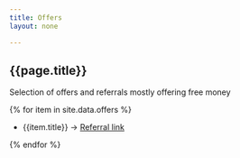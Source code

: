 ```yaml
---
title: Offers
layout: none

---
```


## {{page.title}}

Selection of offers and referrals mostly offering free money
      
{% for item in site.data.offers %}

- {{item.title}}  &rarr; [Referral link]({{item.link}})

{% endfor %}
